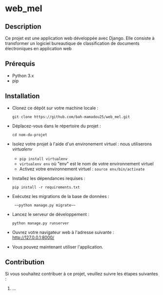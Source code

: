 
# web_mel

## Description
Ce projet est une application web développée avec Django. Elle consiste à transformer un logiciel bureautique de classification de documents électroniques en application web

## Prérequis
- Python 3.x
- pip

## Installation
 - Clonez ce dépôt sur votre machine locale :
    ```
    git clone https://github.com/bah-mamadou25/web_mel.git
    ``` 
    

 - Déplacez-vous dans le répertoire du projet :
    ```
    cd nom-du-projet
    ```
 - Isolez votre projet à l'aide d'un environement virtuel : nous utiliserons *virtualenv* 

	 - `pip install virtualenv` 
	 - `virtualenv env` où "env" est le nom de votre environnement virtuel
	 - Activez votre environnement virtuel : `source env/bin/activate` 

 - Installez les dépendances requises :
    ```
    pip install -r requirements.txt
    ```
    

 - Exécutez les migrations de la base de données :
    ```
     ~~python manage.py migrate~~
    ```
 - Lancez le serveur de développement :
    ```
    python manage.py runserver
    ```

 - Ouvrez votre navigateur web à l'adresse suivante : <br>
    http://127.0.0.1:8000/
    

 - Vous pouvez maintenant utiliser l'application.

## Contribution
Si vous souhaitez contribuer à ce projet, veuillez suivre les étapes suivantes :

1. ...
